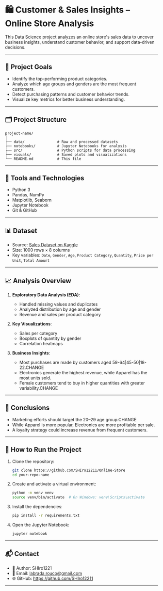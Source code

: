 # 🛍️ Customer & Sales Insights – Online Store Analysis

This Data Science project analyzes an online store's sales data to uncover business insights, understand customer behavior, and support data-driven decisions.

---

## 📌 Project Goals

- Identify the top-performing product categories.
- Analyze which age groups and genders are the most frequent customers.
- Detect purchasing patterns and customer behavior trends.
- Visualize key metrics for better business understanding.

---

## 🗂️ Project Structure

```
project-name/
│
├── data/               # Raw and processed datasets
├── notebooks/          # Jupyter Notebooks for analysis
├── src/                # Python scripts for data processing
├── visuals/            # Saved plots and visualizations
└── README.md           # This file
```

---

## 🧪 Tools and Technologies

- Python 3
- Pandas, NumPy
- Matplotlib, Seaborn
- Jupyter Notebook
- Git & GitHub

---

## 📊 Dataset

- Source: [Sales Dataset on Kaggle](https://www.kaggle.com/datasets/sahilislam007/sales-dataset)
- Size: 1000 rows × 8 columns
- Key variables: `Date`, `Gender`,  `Age`, `Product Category`, `Quantity`, `Price per Unit`,  `Total Amount`


---
## 📈 Analysis Overview

1. **Exploratory Data Analysis (EDA)**:
   - Handled missing values and duplicates
   - Analyzed distribution by age and gender
   - Revenue and sales per product category

2. **Key Visualizations**:
   - Sales per category
   - Boxplots of quantity by gender
   - Correlation heatmaps

3. **Business Insights**:
   - Most purchases are made by customers aged 59-64|45-50|18-22.CHANGE
   - Electronics generate the highest revenue, while Apparel has the most units sold.
   - Female customers tend to buy in higher quantities with greater variability.CHANGE

---

## 🧠 Conclusions

- Marketing efforts should target the 20–29 age group.CHANGE
- While Apparel is more popular, Electronics are more profitable per sale.
- A loyalty strategy could increase revenue from frequent customers.

---

## 🚀 How to Run the Project

1. Clone the repository:
   ```bash
   git clone https://github.com/SHIro12211/Online-Store
   cd your-repo-name
   ```

2. Create and activate a virtual environment:
   ```bash
   python -m venv venv
   source venv/bin/activate  # On Windows: venv\Scripts\activate
   ```

3. Install the dependencies:
   ```bash
   pip install -r requirements.txt
   ```

4. Open the Jupyter Notebook:
   ```bash
   jupyter notebook
   ```

---

## 📬 Contact

- 👤 Author: SHIro1221
- 📧 Email: labrada.rouco@gmail.com
- 🌐 GitHub: https://github.com/SHIro12211

---

